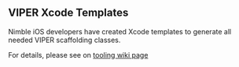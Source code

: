 ## VIPER Xcode Templates

Nimble iOS developers have created Xcode templates to generate all needed VIPER scaffolding classes.

For details, please see on [tooling wiki page](https://github.com/nimblehq/viper-demo/wiki/Tooling)